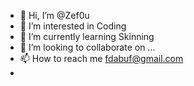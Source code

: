 - 👋 Hi, I’m @Zef0u
- 👀 I’m interested in Coding 
- 🌱 I’m currently learning Skinning
- 💞️ I’m looking to collaborate on ...
- 📫 How to reach me fdabuf@gmail.com
- 

<!---
Zef0u/Zef0u is a ✨ special ✨ repository because its `README.md` (this file) appears on your GitHub profile.
You can click the Preview link to take a look at your changes.
--->
